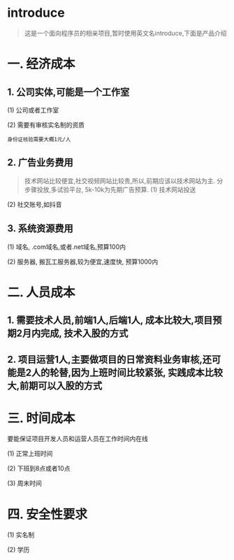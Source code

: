 # introduce
> 这是一个面向程序员的相亲项目,暂时使用英文名introduce,下面是产品介绍

# 一. 经济成本
## 1. 公司实体,可能是一个工作室

(1) 公司或者工作室

(2) 需要有审核实名制的资质
```
身份证核验需要大概1元/人
```

## 2. 广告业务费用
> 技术网站比较便宜,社交视频网站比较贵,所以,前期应该以技术网站为主.
> 分步骤投放,多试验平台, 5k-10k为先期广告预算.
(1) 技术网站投送

(2) 社交账号,如抖音


## 3. 系统资源费用

(1) 域名, .com域名,或者.net域名,预算100内

(2) 服务器, 搬瓦工服务器,较为便宜,速度快, 预算1000内

# 二. 人员成本
## 1. 需要技术人员,前端1人,后端1人, 成本比较大,项目预期2月内完成, 技术入股的方式

## 2. 项目运营1人,主要做项目的日常资料业务审核,还可能是2人的轮替,因为上班时间比较紧张,  实践成本比较大,前期可以入股的方式
# 三. 时间成本
要能保证项目开发人员和运营人员在工作时间内在线

(1) 正常上班时间

(2) 下班到8点或者10点

(3) 周末时间

# 四. 安全性要求
(1) 实名制

(2) 学历

